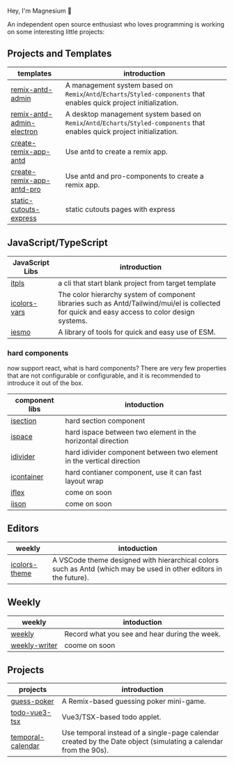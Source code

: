 Hey, I'm Magnesium 🎈

An independent open source enthusiast who loves programming is working on some interesting little projects:

## Projects and Templates

|templates|introduction|
|---|---|
|[remix-antd-admin](https://github.com/yyong008/remix-antd-admin)|A management system based on `Remix`/`Antd`/`Echarts`/`Styled-components` that enables quick project initialization.|
|[remix-antd-admin-electron](https://github.com/yyong008/remix-antd-admin-electron)|A desktop management system based on `Remix`/`Antd`/`Echarts`/`Styled-components` that enables quick project initialization.|
|[create-remix-app-antd](https://github.com/yyong008/create-remix-app-antd) | Use antd to create a remix app.|
|[create-remix-app-antd-pro](https://github.com/yyong008/create-remix-antd-pro-app) | Use antd and pro-components to create a remix app.|
|[static-cutouts-express](https://github.com/yyong008/static-cutouts-express) | static cutouts pages with express|

## JavaScript/TypeScript

|JavaScript Libs| introduction|
|---|---|
|[itpls](https://github.com/yyong008/itpls/blob/master/package.json) | a cli that start blank project from target template|
|[icolors-vars](https://github.com/yyong008/icolors-vars) |The color hierarchy system of component libraries such as Antd/Tailwind/mui/el is collected for quick and easy access to color design systems.|
|[iesmo](https://github.com/yyong008/iesm)| A library of tools for quick and easy use of ESM.|

### hard components

now support react, what is hard components? There are very few properties that are not configurable or configurable, and it is recommended to introduce it out of the box.

|component libs|intoduction|
|---|---|
|[isection](https://github.com/yyong008/isection)| hard section component|
|[ispace](https://github.com/yyong008/ispace) | hard ispace between two element in the horizontal direction|
|[idivider](https://github.com/yyong008/idivider)|  hard idivider component between two element in the vertical direction|
|[icontainer](https://github.com/yyong008/icontainer) | hard contianer component, use it can fast layout wrap|
|[iflex]()|  come on soon|
|[ijson]() |come on soon|


## Editors

|weekly|intoduction|
|---|---|
|[icolors-theme](https://github.com/yyong008/icolors-theme)| A VSCode theme designed with hierarchical colors such as Antd (which may be used in other editors in the future).|

## Weekly

|weekly|intoduction|
|---|---|
|[weekly](https://github.com/yyong008/weekly) |Record what you see and hear during the week.|
|[weekly-writer]()|coome on soon|



## Projects 

|projects|introduction|
|---|---|
|[guess-poker](https://github.com/yyong008/guess-poker)| A Remix-based guessing poker mini-game.|
|[todo-vue3-tsx](https://github.com/yyong008/todo-vue3-tsx)| Vue3/TSX-based todo applet.|
|[temporal-calendar](https://github.com/yyong008/temporal-calendar) |Use temporal instead of a single-page calendar created by the Date object (simulating a calendar from the 90s).|
